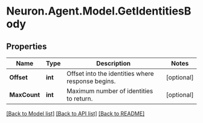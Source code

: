 # Neuron.Agent.Model.GetIdentitiesBody

## Properties

Name | Type | Description | Notes
------------ | ------------- | ------------- | -------------
**Offset** | **int** | Offset into the identities where response begins. | [optional] 
**MaxCount** | **int** | Maximum number of identities to return. | [optional] 

[[Back to Model list]](../README.md#documentation-for-models) [[Back to API list]](../README.md#documentation-for-api-endpoints) [[Back to README]](../README.md)

